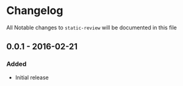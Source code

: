# Changelog

All Notable changes to `static-review` will be documented in this file

## 0.0.1 - 2016-02-21

### Added
- Initial release
